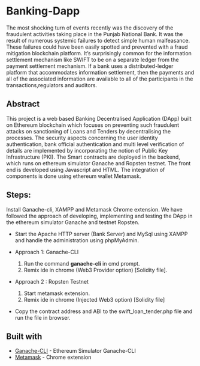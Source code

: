 # Banking-Dapp
The most shocking turn of events recently was the discovery of the fraudulent activities taking place in the Punjab National Bank. It was the result of numerous systemic failures to detect simple human malfeasance. These failures could have been easily spotted and prevented with a fraud mitigation blockchain platform. It’s surprisingly common for the information settlement mechanism like SWIFT to be on a separate ledger from the payment settlement mechanism. If a bank uses a distributed-ledger platform that accommodates information settlement, then the payments and all of the associated information are available to all of the participants in the transactions,regulators and auditors.

## Abstract
This project is a web based Banking Decentralised Application (DApp) built on Ethereum blockchain which focuses on preventing such fraudulent attacks on sanctioning of Loans and Tenders by decentralising the processes. The security aspects concerning the user identity authentication, bank official authentication and multi level verification of details are implemented by incorporating the notion of Public Key Infrastructure (PKI). The Smart contracts are deployed in the backend, which runs on ethereum simulator Ganache and Ropsten testnet. The front end is developed using Javascript and HTML. The integration of components is done using ethereum wallet Metamask.

## Steps:
Install Ganache-cli, XAMPP and Metamask Chrome extension. We have followed the approach of developing, implementing and testing the DApp
in the ethereum simulator Ganache and testnet Ropsten.

* Start the Apache HTTP server (Bank Server) and MySql using XAMPP and handle the administration using phpMyAdmin.

* Approach 1: Ganache-CLI
    1. Run the command <b>ganache-cli</b> in cmd prompt.
    2. Remix ide in chrome (Web3 Provider option) [Solidity file].

* Approach 2 : Ropsten Testnet
    1. Start metamask extension.
    2. Remix ide in chrome (Injected Web3 option) [Solidity file]

* Copy the contract address and ABI to the swift_loan_tender.php file and run the file in browser.

## Built with

* [Ganache-CLI](https://www.npmjs.com/package/ganache-cli) - Ethereum Simulator Ganache-CLI
* [Metamask](https://metamask.io/) - Chrome extension
